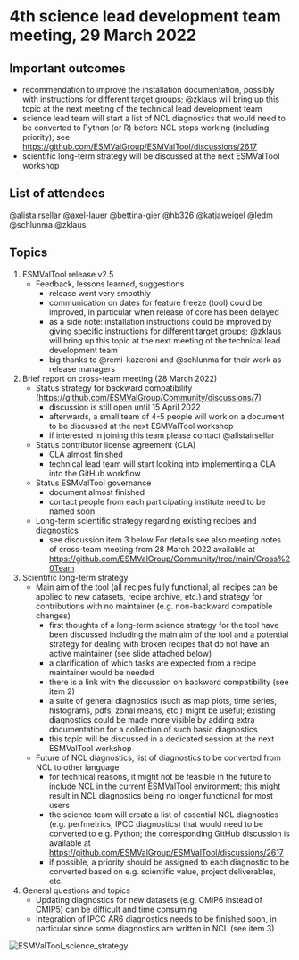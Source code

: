 # 4th science lead development team meeting, 29 March 2022

## Important outcomes

* recommendation to improve the installation documentation, possibly with instructions for
  different target groups; @zklaus will bring up this topic at the next meeting of the
  technical lead development team
* science lead team will start a list of NCL diagnostics that would need to be converted to
  Python (or R) before NCL stops working (including priority); see
  https://github.com/ESMValGroup/ESMValTool/discussions/2617
* scientific long-term strategy will be discussed at the next ESMValTool workshop

## List of attendees

@alistairsellar @axel-lauer @bettina-gier @hb326 @katjaweigel @ledm @schlunma @zklaus

## Topics

1. ESMValTool release v2.5
   * Feedback, lessons learned, suggestions
     - release went very smoothly
     - communication on dates for feature freeze (tool) could be improved, in particular when
       release of core has been delayed
     - as a side note: installation instructions could be improved by giving specific instructions for
       different target groups; @zklaus will bring up this topic at the next meeting of the
       technical lead development team
     - big thanks to @remi-kazeroni and @schlunma for their work as release managers
2. Brief report on cross-team meeting (28 March 2022)
   * Status strategy for backward compatibility (https://github.com/ESMValGroup/Community/discussions/7)
     - discussion is still open until 15 April 2022
     - afterwards, a small team of 4-5 people will work on a document to be discussed at the next
       ESMValTool workshop
     - if interested in joining this team please contact @alistairsellar
   * Status contributor license agreement (CLA)
     - CLA almost finished
     - technical lead team will start looking into implementing a CLA into the GitHub workflow
   * Status ESMValTool governance
     - document almost finished
     - contact people from each participating institute need to be named soon
   * Long-term scientific strategy regarding existing recipes and diagnostics
     - see discussion item 3 below
   For details see also meeting notes of cross-team meeting from 28 March
   2022 available at https://github.com/ESMValGroup/Community/tree/main/Cross%20Team
3. Scientific long-term strategy
   * Main aim of the tool (all recipes fully functional, all recipes can be applied to new datasets,
     recipe archive, etc.) and strategy for contributions with no maintainer
     (e.g. non-backward compatible changes)
     - first thoughts of a long-term science strategy for the tool have been discussed including the main
       aim of the tool and a potential strategy for dealing with broken recipes that do not have an active
       maintainer (see slide attached below)
     - a clarification of which tasks are expected from a recipe maintainer would be needed
     - there is a link with the discussion on backward compatibility (see item 2)
     - a suite of general diagnostics (such as map plots, time series, histograms, pdfs, zonal means, etc.)
       might be useful; existing diagnostics could be made more visible by adding extra documentation for
       a collection of such basic diagnostics
     - this topic will be discussed in a dedicated session at the next ESMValTool workshop
   * Future of NCL diagnostics, list of diagnostics to be converted from NCL to other language
     - for technical reasons, it might not be feasible in the future to include NCL in the current ESMValTool
       environment; this might result in NCL diagnostics being no longer functional for most users
     - the science team will create a list of essential NCL diagnostics (e.g. perfmetrics, IPCC diagnostics)
       that would need to be converted to e.g. Python; the corresponding GitHub discussion is available at
       https://github.com/ESMValGroup/ESMValTool/discussions/2617
     - if possible, a priority should be assigned to each diagnostic to be converted based on e.g.
       scientific value, project deliverables, etc.
4. General questions and topics
   * Updating diagnostics for new datasets (e.g. CMIP6 instead of CMIP5) can be difficult and time consuming
   * Integration of IPCC AR6 diagnostics needs to be finished soon, in particular since some diagnostics are
     written in NCL (see item 3)
     
![ESMValTool_science_strategy](https://user-images.githubusercontent.com/25367775/160777545-8dffaeb1-bb55-42e6-9b7e-59fb70142ee3.png)
